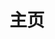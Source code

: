 ---
# https://vitepress.dev/reference/default-theme-home-page
layout: home
title: "主页"

hero:
  name: "Vitefest"
  text: "Vite + Manifest = Vitefest"
  tagline: 使用现代前端框架构建你的Chrome插件吧! 插件使用Manifest V3规范, 由Vite赋能！
  image: 
    src: "/logo/vitefest.png"
    alt: logo
  actions:
    - theme: brand
      text: 使用说明书
      link: /zh_hans/userManual
    - theme: alt
      text: 开发指南
      link: /zh_hans/devGuide

features:
  - title: 感受Vite的开发体验
    details: 使用Vite项目来开发Chrome插件，体验热更新和快速启动!
    icon: 
      src: "/imgs/vite.png"
  - title: 使用命令行工具创建脚手架
    details: 使用Rust编写的命令行工具，可快速生成项目模板！
    icon: 
      src: "/imgs/cli.png"

# features:
#   - title: Feel the Vite DX!
#     details: 通过/ai对话 xxx就可以直接和GPT-3.5-Turbo模型进行上下文对话
#     icon: 
#       src: "/imgs/绊爱.png"
#     link: "/instruction.html#与chatgpt对话"
  # - title: 在QQ对话框里写代码
  #   details: 目前可以写C++, Python, JavaScript, Lua, Go, Java, C, Rust, Wenyan-lang文言文编程语言, Brainfuck
#     icon: 
#       src: "/imgs/代码.png"
#     link: "/instruction.html#运行代码"
#   - title: 点歌系统
#     details: 可以在QQ对话框里点歌，可选择网易云音乐和QQ音乐
#     icon:
#       src: "/imgs/音乐.png"
#     link: "/instruction.html#点歌系统"
#   - title: 能不能好好说话
#     details: 输入词语的缩写，得到词语的全称（会列出多种可能）
#     icon:
#       src: "/imgs/能不能好好说话.png"
#     link: "/instruction.html#能不能好好说话"
#   - title: 渲染latex公式
#     details: 可以渲染latex的数学公式，化学方程式等等
#     icon:
#       src: "/imgs/latexLogo.png"
#     link: "/instruction.html#渲染latex公式"
#   - title: 获得随机妹子或东方Project图片
#     details: 使用/妹子和/东方图片来获取随机对应图片
#     icon:
#       src: "/imgs/妹子.png"
#     link: "/instruction.html#发送妹子图片"
---